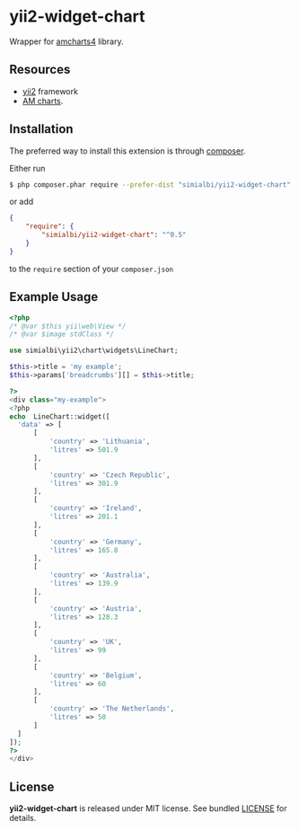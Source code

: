 # yii2-widget-chart
Wrapper for [amcharts4](https://www.amcharts.com/) library.

## Resources
 * [yii2](https://github.com/yiisoft/yii2) framework
 * [AM charts](https://www.amcharts.com/).

## Installation

The preferred way to install this extension is through [composer](http://getcomposer.org/download/).

Either run

```sh
$ php composer.phar require --prefer-dist "simialbi/yii2-widget-chart"
```
or add

```json
{
	"require": {
  		"simialbi/yii2-widget-chart": "^0.5"
	}
}
```

to the `require` section of your `composer.json`


## Example Usage

```php
<?php
/* @var $this yii\web\View */
/* @var $image stdClass */

use simialbi\yii2\chart\widgets\LineChart;

$this->title = 'my example';
$this->params['breadcrumbs'][] = $this->title;

?>
<div class="my-example">
<?php
echo  LineChart::widget([
  'data' => [
      [
          'country' => 'Lithuania',
          'litres' => 501.9
      ],
      [
          'country' => 'Czech Republic',
          'litres' => 301.9
      ],
      [
          'country' => 'Ireland',
          'litres' => 201.1
      ],
      [
          'country' => 'Germany',
          'litres' => 165.8
      ],
      [
          'country' => 'Australia',
          'litres' => 139.9
      ],
      [
          'country' => 'Austria',
          'litres' => 128.3
      ],
      [
          'country' => 'UK',
          'litres' => 99
      ],
      [
          'country' => 'Belgium',
          'litres' => 60
      ],
      [
          'country' => 'The Netherlands',
          'litres' => 50
      ]
  ]
]);
?>
</div>
```

## License
**yii2-widget-chart** is released under MIT license. See bundled [LICENSE](LICENSE) for details.